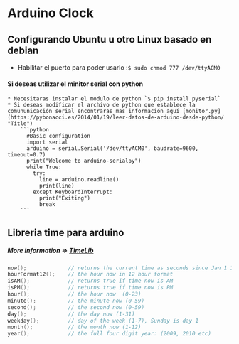 # Arduino Clock

## Configurando Ubuntu u otro Linux basado en debian
  * Habilitar el puerto para poder usarlo :`$ sudo chmod 777 /dev/ttyACM0`
  #### Si deseas utilizar el minitor serial con python
    * Necesitaras instalar el modulo de python `$ pip install pyserial`
    * Si deseas modificar el archivo de python que establece la comununicación serial encontraras mas información aquí [monitor.py](https://pybonacci.es/2014/01/19/leer-datos-de-arduino-desde-python/ "Title")
        ```python
          #Basic configuration
          import serial
          arduino = serial.Serial('/dev/ttyACM0', baudrate=9600, timeout=0.7)
          print("Welcome to arduino-serialpy")
          while True:
            try:
              line = arduino.readline()
              print(line)
            except KeyboardInterrupt:
              print("Exiting")
              break
        ```

## Libreria time para arduino
  ##### More information => [TimeLib](https://github.com/PaulStoffregen/Time)

```c
now();             // returns the current time as seconds since Jan 1 1970
hourFormat12();    // the hour now in 12 hour format
isAM();            // returns true if time now is AM
isPM();            // returns true if time now is PM
hour();            // the hour now  (0-23)
minute();          // the minute now (0-59)
second();          // the second now (0-59)
day();             // the day now (1-31)
weekday();         // day of the week (1-7), Sunday is day 1
month();           // the month now (1-12)
year();            // the full four digit year: (2009, 2010 etc)
```
